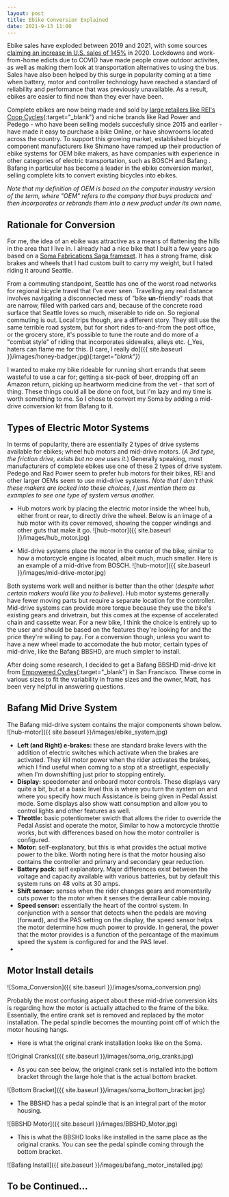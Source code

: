 ```yaml
---
layout: post
title: Ebike Conversion Explained
date: 2021-9-13 11:00
---
```


Ebike sales have exploded between 2019 and 2021, with some sources [claiming an increase in U.S. sales of 145%](https://cyclingindustry.news/e-bike-sales-3-7m-17m-2030-industry-experts/) in 2020.  Lockdowns and work-from-home edicts due to COVID have made people crave outdoor activites, as well as making them look at transportation alternatives to using the bus.  Sales have also been helped by this surge in popularity coming at a time when battery, motor and controller technology have reached a standard of reliability and performance that was previously unavailable.  As a result, ebikes are easier to find now than they ever have been.

Complete ebikes are now being made and sold by [large retailers like REI's Coop Cycles](https://electrek.co/2021/07/21/rei-cty-review-a-sleek-commuter-from-an-outdoors-company/){:target="_blank"} and niche brands like Rad Power and Pedego - who have been selling models succesfully since 2015 and earlier - have made it easy to purchase a bike Online, or have showrooms located across the country.  To support this growing market, established bicycle component manufacturers like Shimano have ramped up their production of ebike systems for OEM bike makers, as have companies with experience in other categories of electric transportation, such as BOSCH and Bafang .  Bafang in particular has become a leader in the ebike conversion market, selling complete kits to convert existing bicycles into ebikes.

_Note that my definition of OEM is based on the computer industry version of the term, where "OEM" refers to the company that buys products and then incorporates or rebrands them into a new product under its own name._

## Rationale for Conversion

For me, the idea of an ebike was attractive as a means of flattening the hills in the area that I live in.  I already had a nice bike that I built a few years ago based on a [Soma Fabrications Saga frameset](https://www.somafab.com/archives/product/saga-disc-frame-set).  It has a strong frame, disk brakes and wheels that I had custom built to carry my weight, but I hated riding it around Seattle.

From a commuting standpoint, Seattle has one of the worst road networks for regional bicycle travel that I've ever seen.  Travelling any real distance involves navigating a disconnected mess of "bike **un**-friendly" roads that are narrow, filled with parked cars and, because of the concrete road surface that Seattle loves so much, miserable to ride on.  So regional commuting is out. Local trips though, are a different story.  They still use the same terrible road system, but for short rides to-and-from the post office, or the grocery store, it's possible to tune the route and do more of a "combat style" of riding that incorporates sidewalks, alleys etc. (_Yes, haters can flame me for this.  [I care, I really do]({{ site.baseurl }}/images/honey-badger.jpg){:target="_blank"}_)

I wanted to make my bike rideable for running short errands that seem wasteful to use a car for; getting a six-pack of beer, dropping off an Amazon return, picking up heartworm medicine from the vet - that sort of thing.  These things could all be done on foot, but I'm lazy and my time is worth something to me.  So I chose to convert my Soma by adding a mid-drive  conversion kit from Bafang to it.

## Types of Electric Motor Systems

In terms of popularity, there are essentially 2 types of drive systems available for ebikes; wheel hub motors and mid-drive motors.  (_A 3rd type, the friction drive, exists but no one uses it._)  Generally speaking, most manufacturers of complete ebikes use one of these 2 types of drive system.  Pedego and Rad Power seem to prefer hub motors for their bikes, REI and other larger OEMs seem to use mid-drive systems.  _Note that I don't think these makers are locked into these choices, I just mention them as examples to see one type of system versus another._

* Hub motors work by placing the electric motor inside the wheel hub, either front or rear, to directly drive the wheel.  Below is an image of a hub motor with its cover removed, showing the copper windings and other guts that make it go.
![hub-motor]({{ site.baseurl }}/images/hub_motor.jpg)

* Mid-drive systems place the motor in the center of the bike, similar to how a motorcycle engine is located, albeit much, much smaller.  Here is an example of a mid-drive from BOSCH. ![hub-motor]({{ site.baseurl }}/images/mid-drive-motor.jpg)

Both systems work well and neither is better than the other (_despite what certain makers would like you to believe_). Hub motor systems generally have fewer moving parts but require a separate location for the controller. Mid-drive systems can provide more torque because they use the bike's existing gears and drivetrain, but this comes at the expense of accelerated chain and cassette wear.  For a new bike, I think the choice is entirely up to the user and should be based on the features they're looking for and the price they're willing to pay.  For a conversion though, unless you want to have a new wheel made to accomodate the hub motor, certain types of mid-drive, like the Bafang BBSHD, are much simpler to install.

After doing some research, I decided to get a Bafang BBSHD mid-drive kit from [Empowered Cycles](https://www.empoweredcycles.com/){:target="_blank"} in San Francisco.  These come in various sizes to fit the variability in frame sizes and the owner, Matt, has been very helpful in answering questions.

## Bafang Mid Drive System

The Bafang mid-drive system contains the major components shown below.
![hub-motor]({{ site.baseurl }}/images/ebike_system.jpg)

* __Left (and Right) e-brakes:__ these are standard brake levers with the addition of electric switches which activate when the brakes are activated.  They kill motor power when the rider activates the brakes, which I find useful when coming to a stop at a streetlight, especially when I'm downshifting just prior to stopping entirely.
* __Display:__ speedometer and onboard motor controls.  These displays vary quite a bit, but at a basic level this is where you turn the system on and where you specify how much Assistance is being given in Pedal Assist mode. Some displays also show watt consumption and allow you to control lights and other features as well.
* __Throttle:__ basic potentiometer swicth that allows the rider to override the Pedal Assist and operate the motor,  Similar to how a motorcycle throttle works, but with differences based on how the motor controller is configured.
* __Motor:__ self-explanatory, but this is what provides the actual motive power to the bike.  Worth noting here is that the motor housing also contains the controller and primary and secondary gear reduction.
* __Battery pack:__ self explanatory.  Major differences exist between the voltage and capacity available with various batteries, but by default this system runs on 48 volts at 30 amps.
* __Shift sensor:__ senses when the rider changes gears and momentarily cuts power to the motor when it senses the derrailleur cable moving.
* __Speed sensor:__ essentially the heart of the control system.  In conjunction with a sensor that detects when the pedals are moving (forward), and the PAS setting on the display, the speed sensor helps the motor determine how much power to provide.  In general, the power that the motor provides is a function of the percantage of the maximum speed the system is configured for and the PAS level.
*

## Motor Install details

![Soma_Conversion]({{ site.baseurl }}/images/soma_conversion.png)

Probably the most confusing aspect about these mid-drive conversion kits is regarding how the motor is actually attached to the frame of the bike.  Essentially, the entire crank set is removed and replaced by the motor installation.  The pedal spindle becomes the mounting point off of which the motor housing hangs.

* Here is what the original crank installation looks like on the Soma.

![Original Cranks]({{ site.baseurl }}/images/soma_orig_cranks.jpg)

* As you can see below, the original crank set is installed into the bottom bracket through the large hole that is the actual bottom bracket.

![Bottom Bracket]({{ site.baseurl }}/images/soma_bottom_bracket.jpg)

* The BBSHD has a pedal spindle that is an integral part of the motor housing.

![BBSHD Motor]({{ site.baseurl }}/images/BBSHD_Motor.jpg)


* This is what the BBSHD looks like installed in the same place as the original cranks.  You can see the pedal spindle coming through the bottom bracket.

![Bafang Install]({{ site.baseurl }}/images/bafang_motor_installed.jpg)


## To be Continued...